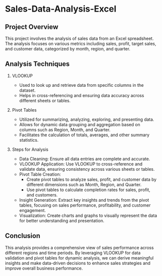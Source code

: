# Sales-Data-Analysis-Excel

## Project Overview

This project involves the analysis of sales data from an Excel spreadsheet. The analysis focuses on various metrics including sales, profit, target sales, and customer data, categorized by month, region, and quarter.

## Analysis Techniques

1. VLOOKUP

    - Used to look up and retrieve data from specific columns in the dataset.
    - Helps in cross-referencing and ensuring data accuracy across different sheets or tables.

2. Pivot Tables

    - Utilized for summarizing, analyzing, exploring, and presenting data.
    - Allows for dynamic data grouping and aggregation based on columns such as Region, Month, and Quarter.
    - Facilitates the calculation of totals, averages, and other summary statistics.

3. Steps for Analysis

    - Data Cleaning: Ensure all data entries are complete and accurate.
    - VLOOKUP Application: Use VLOOKUP to cross-reference and validate data, ensuring consistency across various sheets or tables.
    - Pivot Table Creation:
        - Create pivot tables to analyze sales, profit, and customer data by different dimensions such as Month, Region, and Quarter.
        - Use pivot tables to calculate completion rates for sales, profit, and customers.
    - Insight Generation: Extract key insights and trends from the pivot tables, focusing on sales performance, profitability, and customer engagement.
    - Visualization: Create charts and graphs to visually represent the data for better understanding and presentation.

## Conclusion

This analysis provides a comprehensive view of sales performance across different regions and time periods. By leveraging VLOOKUP for data validation and pivot tables for dynamic analysis, we can derive meaningful insights and make data-driven decisions to enhance sales strategies and improve overall business performance.
